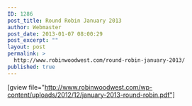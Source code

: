 ```yaml
---
ID: 1286
post_title: Round Robin January 2013
author: Webmaster
post_date: 2013-01-07 08:00:29
post_excerpt: ""
layout: post
permalink: >
  http://www.robinwoodwest.com/round-robin-january-2013/
published: true
---
```

[gview file="http://www.robinwoodwest.com/wp-content/uploads/2012/12/january-2013-round-robin.pdf"]